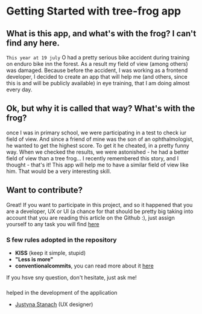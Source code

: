 # Getting Started with tree-frog app

## What is this app, and what's with the frog? I can't find any here.
`This year at 19 july` O had a pretty serious bike accident during training on enduro bike inn the forest.
As a result my field of view (among others) was damaged. Because before the accident,
I was working as a frontend developer, I decided to create an app that will help me (and others, since this is and will be publicly available)
in eye training, that I am doing almost every day.

## Ok, but why it is called that way? What's with the frog?

once I was in primary school, we were participating in a test to check iur field of view. 
And since a friend of mine was the son of an ophthalmologist, he wanted to get the highest score. To get it he cheated,
in a pretty funny way. When we checked the results, we were astonished - he had a better field of view than a tree frog...
I recently remembered this story, and I thought - that's it! This app will help me to have a similar field of view like him.
That would be a very interesting skill.

## Want to contribute?

Great! If you want to participate in this project, and so it happened that you are a developer, UX or UI (a chance for that
should be pretty big taking into account that you are reading this article on the Github :), just assign yourself to any task you will find
[here](https://github.com/mateuszkornecki/tree-frog/issues)

### S few rules adopted in the repository
- **KISS** (keep it simple, stupid)
 - **"Less is more"**
- **conventionalcommits**, you can read more about it [here](https://www.conventionalcommits.org)

If you hsve sny question, don't hesitate, just ask me! 

### 
helped in the development of the application
- [Justyna Stanach](https://pl.linkedin.com/in/justyna-stanach-45428814b) (UX designer)

